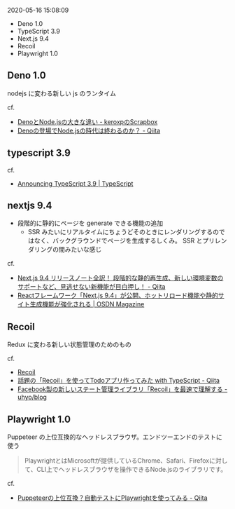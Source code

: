 2020-05-16 15:08:09

- Deno 1.0
- TypeScript 3.9
- Next.js 9.4
- Recoil
- Playwright 1.0

## Deno 1.0
nodejs に変わる新しい js のランタイム

cf.
- [DenoとNode.jsの大きな違い - keroxpのScrapbox](https://scrapbox.io/keroxp/Deno%E3%81%A8Node.js%E3%81%AE%E5%A4%A7%E3%81%8D%E3%81%AA%E9%81%95%E3%81%84)
- [Denoの登場でNode.jsの時代は終わるのか？ - Qiita](https://qiita.com/so99ynoodles/items/c3ba2a528052827e3b3c)

## typescript 3.9

cf.
- [Announcing TypeScript 3.9 | TypeScript](https://devblogs.microsoft.com/typescript/announcing-typescript-3-9/)

## nextjs 9.4
- 段階的に静的にページを generate できる機能の追加
  - SSR みたいにリアルタイムにちょうどそのときにレンダリングするのではなく、バックグラウンドでページを生成するしくみ。 SSR とプリレンダリングの間みたいな感じ


cf.
- [Next.js 9.4 リリースノート全訳！ 段階的な静的再生成、新しい環境変数のサポートなど、見逃せない新機能が目白押し！ - Qiita](https://qiita.com/thesugar/items/95bc20aa98e31501bbfc)
- [Reactフレームワーク「Next.js 9.4」が公開、ホットリロード機能や静的サイト生成機能が強化される | OSDN Magazine](https://mag.osdn.jp/20/05/14/150000)

## Recoil
Redux に変わる新しい状態管理のためのもの

cf.
- [Recoil](https://recoiljs.org/)
- [話題の「Recoil」を使ってTodoアプリ作ってみた with TypeScript - Qiita](https://qiita.com/serinuntius/items/3d6519988233d7ba643c)
- [Facebook製の新しいステート管理ライブラリ「Recoil」を最速で理解する - uhyo/blog](https://blog.uhy.ooo/entry/2020-05-16/recoil-first-impression/)

## Playwright 1.0
Puppeteer の上位互換的なヘッドレスブラウザ。エンドツーエンドのテストに使う

> PlaywrightとはMicrosoftが提供しているChrome、Safari、Firefoxに対して、CLI上でヘッドレスブラウザを操作できるNode.jsのライブラリです。

cf.
- [Puppeteerの上位互換？自動テストにPlaywrightを使ってみる - Qiita](https://qiita.com/riku-shiru/items/fb3677780802ea90bd5e)
